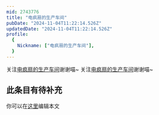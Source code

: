 ```yaml
---
mid: 2743776
title: "电疯扇的生产车间"
pubDate: "2024-11-04T11:22:14.526Z"
updatedDate: "2024-11-04T11:22:14.526Z"
profile:
  {
    Nickname: ["电疯扇的生产车间"],
  }
---
```


关注[电疯扇的生产车间](https://space.bilibili.com/2743776)谢谢喵~ 关注[电疯扇的生产车间](https://space.bilibili.com/2743776)谢谢喵~

## 此条目有待补充
你可以在[这里](https://github.com/Yuhanawa/VTuber.ICU/edit/master/src/content/v/电疯扇的生产车间/index.md)编辑本文
